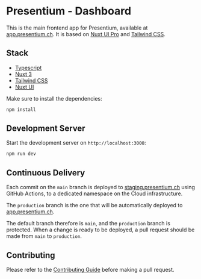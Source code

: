 # Presentium - Dashboard

This is the main frontend app for Presentium, available at [app.presentium.ch](https://app.presentium.ch).
It is based on [Nuxt UI Pro](https://ui.nuxt.com/pro) and [Tailwind CSS](https://tailwindcss.com/).

## Stack

- [Typescript](https://www.typescriptlang.org/)
- [Nuxt 3](https://nuxt.com/)
- [Tailwind CSS](https://tailwindcss.com/)
- [Nuxt UI](https://ui.nuxt.com/)

Make sure to install the dependencies:

```bash
npm install
```

## Development Server

Start the development server on `http://localhost:3000`:

```bash
npm run dev
```

## Continuous Delivery

Each commit on the `main` branch is deployed to [staging.presentium.ch](https://staging.presentium.ch)
using GitHub Actions, to a dedicated namespace on the Cloud infrastructure.

The `production` branch is the one that will be automatically deployed to [app.presentium.ch](https://app.presentium.ch).

The default branch therefore is `main`, and the `production` branch is protected.
When a change is ready to be deployed, a pull request should be made from `main` to `production`.

## Contributing

Please refer to the [Contributing Guide][contributing] before making a pull request.

[contributing]: https://github.com/presentium/meta/blob/main/CONTRIBUTING.md
